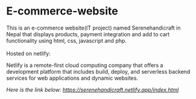 # E-commerce-website
This is an e-commerce website(IT project) named Serenehandicraft in Nepal that displays products, payment integration and add to cart functionality using html, css, javascript and php.
<br><br>
Hosted on netlify:<br>
<p>Netlify is a remote-first cloud computing company that offers a development platform that includes build, deploy, and serverless backend services for web applications and dynamic websites.</p>

<i>Here is the link below:
https://serenehandicraft.netlify.app/index.html <i>

